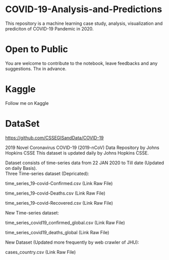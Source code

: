 # COVID-19-Analysis-and-Predictions
This repository is a machine learning case study, analysis, visualization and prediciton of COVID-19 Pandemic in 2020.

# Open to Public 
You are welcome to contribute to the notebook, leave feedbacks and any suggestions. Thx in advance. 

# Kaggle 
Follow me on Kaggle

# DataSet  

https://github.com/CSSEGISandData/COVID-19<br>


2019 Novel Coronavirus COVID-19 (2019-nCoV) Data Repository by Johns Hopkins CSSE This dataset is updated daily by Johns Hopkins CSSE.<br>

Dataset consists of time-series data from 22 JAN 2020 to Till date (Updated on daily Basis).<br>
Three Time-series dataset (Depricated):

time_series_19-covid-Confirmed.csv (Link Raw File)

time_series_19-covid-Deaths.csv (Link Raw File)

time_series_19-covid-Recovered.csv (Link Raw File)

New Time-series dataset:

time_series_covid19_confirmed_global.csv (Link Raw File)

time_series_covid19_deaths_global (Link Raw File)

New Dataset (Updated more frequently by web crawler of JHU):

cases_country.csv (Link Raw File)
